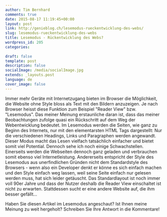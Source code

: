 ```yaml
---
author: Tim Bernhard
comments: true
date: 2015-08-17 11:19:45+00:00
layout: post
link: http://genieblog.ch/lesemodus-rueckentwicklung-des-webs/
slug: lesemodus-rueckentwicklung-des-webs
title: Lesemodus - Rückentwicklung des Webs?
wordpress_id: 205
categories:
  
draft: false
template: post
description: false
socialImage: /media/socialImage.jpg
extends: _layouts.post
language: de
cover_image: false
---
```


Immer mehr Geräte mit Internetzugang bieten im Browser die Möglichkeit, die Website ohne Style bloss als Text mit den Bildern anzuzeigen. Je nach Browser heisst diese Funktion zum Beispiel "Reader View" bzw. "Lesemodus". Das meiner Meinung erstaunliche daran ist, dass das meiner Beobachtungen zufolge quasi ein Rückschritt auf dem Weg der Webentwicklung bedeutet. Im Lesemodus werden die Seiten, wie ganz zu Beginn des Internets, nur mit den elementarsten HTML Tags dargestellt: Nur die verschiedenen Headings, Links und Paragraphen werden angewandt. Dieser Modus macht das Lesen vielfach tatsächlich einfacher und bietet somit viel Potential. Dennoch sehe ich noch einige Schwachstellen. Einerseits werden die Webseiten dennoch ganz geladen und verbrauchen somit ebenso viel Internetleistung. Andererseits entspricht der Style des Lesemodus aus unerfindlichen Gründen nicht dem Standardstyle des Browsers - wenn also ein Developer denkt er könne es sich einfach machen und den Style einfach weg lassen, weil seine Seite einfach nur gelesen werden muss, hat sich leider getäuscht. Das Standardlayout ist noch immer voll 90er Jahre und dass der Nutzer deshalb die Reader View einschaltet ist nicht zu erwarten. Stattdessen sucht er eine andere Website auf, die ihm besser gefällt...

Haben Sie diesen Artikel im Lesemodus angeschaut? Ist Ihnen meine Meinung zu weit hergeholt? Schreiben Sie Ihre Antwort in die Kommentare!
